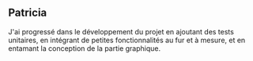 ## Patricia

J'ai progressé dans le développement du projet en ajoutant des tests unitaires, en intégrant de petites fonctionnalités au fur et à mesure, et en entamant la conception de la partie graphique.